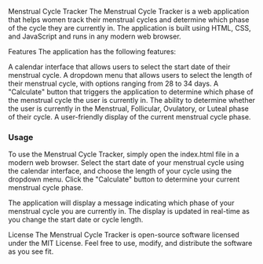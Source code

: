 Menstrual Cycle Tracker
The Menstrual Cycle Tracker is a web application that helps women track their menstrual cycles and determine which phase of the cycle they are currently in. The application is built using HTML, CSS, and JavaScript and runs in any modern web browser.

Features
The application has the following features:

A calendar interface that allows users to select the start date of their menstrual cycle.
A dropdown menu that allows users to select the length of their menstrual cycle, with options ranging from 28 to 34 days.
A "Calculate" button that triggers the application to determine which phase of the menstrual cycle the user is currently in.
The ability to determine whether the user is currently in the Menstrual, Follicular, Ovulatory, or Luteal phase of their cycle.
A user-friendly display of the current menstrual cycle phase.

<h3>Usage</h3>
To use the Menstrual Cycle Tracker, simply open the index.html file in a modern web browser. Select the start date of your menstrual cycle using the calendar interface, and choose the length of your cycle using the dropdown menu. Click the "Calculate" button to determine your current menstrual cycle phase.

The application will display a message indicating which phase of your menstrual cycle you are currently in. The display is updated in real-time as you change the start date or cycle length.

License
The Menstrual Cycle Tracker is open-source software licensed under the MIT License. Feel free to use, modify, and distribute the software as you see fit.
